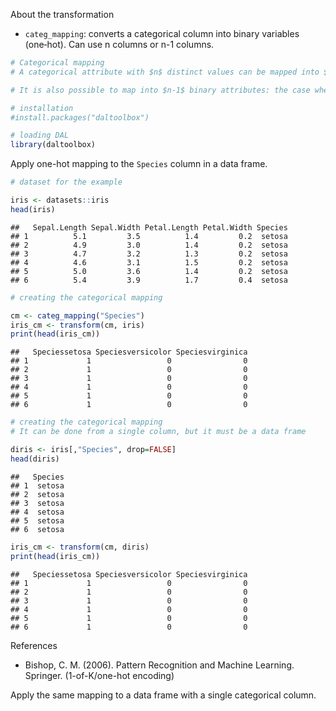 About the transformation
- `categ_mapping`: converts a categorical column into binary variables (one‑hot). Can use n columns or n-1 columns.


``` r
# Categorical mapping
# A categorical attribute with $n$ distinct values can be mapped into $n$ binary (one‑hot) attributes.

# It is also possible to map into $n-1$ binary attributes: the case where all binary attributes are zero represents the last categorical value (not explicit in columns).

# installation 
#install.packages("daltoolbox")

# loading DAL
library(daltoolbox)
```

Apply one-hot mapping to the `Species` column in a data frame.

``` r
# dataset for the example 

iris <- datasets::iris
head(iris)
```

```
##   Sepal.Length Sepal.Width Petal.Length Petal.Width Species
## 1          5.1         3.5          1.4         0.2  setosa
## 2          4.9         3.0          1.4         0.2  setosa
## 3          4.7         3.2          1.3         0.2  setosa
## 4          4.6         3.1          1.5         0.2  setosa
## 5          5.0         3.6          1.4         0.2  setosa
## 6          5.4         3.9          1.7         0.4  setosa
```


``` r
# creating the categorical mapping

cm <- categ_mapping("Species")
iris_cm <- transform(cm, iris)
print(head(iris_cm))
```

```
##   Speciessetosa Speciesversicolor Speciesvirginica
## 1             1                 0                0
## 2             1                 0                0
## 3             1                 0                0
## 4             1                 0                0
## 5             1                 0                0
## 6             1                 0                0
```


``` r
# creating the categorical mapping
# It can be done from a single column, but it must be a data frame

diris <- iris[,"Species", drop=FALSE]
head(diris)
```

```
##   Species
## 1  setosa
## 2  setosa
## 3  setosa
## 4  setosa
## 5  setosa
## 6  setosa
```


``` r
iris_cm <- transform(cm, diris)
print(head(iris_cm))
```

```
##   Speciessetosa Speciesversicolor Speciesvirginica
## 1             1                 0                0
## 2             1                 0                0
## 3             1                 0                0
## 4             1                 0                0
## 5             1                 0                0
## 6             1                 0                0
```

References
- Bishop, C. M. (2006). Pattern Recognition and Machine Learning. Springer. (1-of-K/one-hot encoding)

Apply the same mapping to a data frame with a single categorical column.
